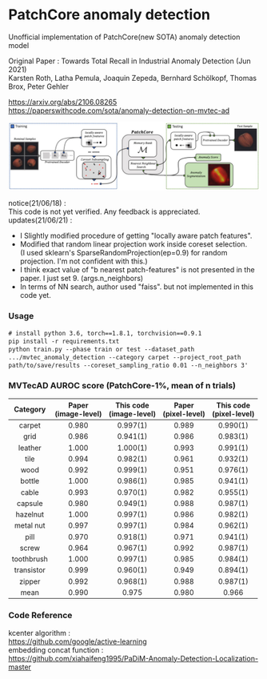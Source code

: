 # PatchCore anomaly detection
Unofficial implementation of PatchCore(new SOTA) anomaly detection model


Original Paper : 
Towards Total Recall in Industrial Anomaly Detection (Jun 2021)  
Karsten Roth, Latha Pemula, Joaquin Zepeda, Bernhard Schölkopf, Thomas Brox, Peter Gehler  


https://arxiv.org/abs/2106.08265
https://paperswithcode.com/sota/anomaly-detection-on-mvtec-ad

![plot](./capture/capture.jpg)


notice(21/06/18) :  
This code is not yet verified. Any feedback is appreciated.  
updates(21/06/21) :  
- I Slightly modified procedure of getting "locally aware patch features".  
- Modified that random linear projection work inside coreset selection.  
(I used sklearn's SparseRandomProjection(ep=0.9) for random projection. I'm not confident with this.)  
- I think exact value of "b nearest patch-features" is not presented in the paper. I just set 9. (args.n_neighbors)  
- In terms of NN search, author used "faiss". but not implemented in this code yet.  

### Usage 
~~~
# install python 3.6, torch==1.8.1, torchvision==0.9.1
pip install -r requirements.txt
python train.py --phase train or test --dataset_path .../mvtec_anomaly_detection --category carpet --project_root_path path/to/save/results --coreset_sampling_ratio 0.01 --n_neighbors 3'
~~~

### MVTecAD AUROC score (PatchCore-1%, mean of n trials)
| Category | Paper<br>(image-level) | This code<br>(image-level) | Paper<br>(pixel-level) | This code<br>(pixel-level) |
| :-----: | :-: | :-: | :-: | :-: |
| carpet | 0.980 | 0.997(1) | 0.989 | 0.990(1) |
| grid | 0.986 | 0.941(1) | 0.986 | 0.983(1) |
| leather | 1.000 | 1.000(1) | 0.993 | 0.991(1) |
| tile | 0.994 | 0.982(1) | 0.961 | 0.932(1) |
| wood | 0.992 | 0.999(1) | 0.951 | 0.976(1) |
| bottle | 1.000 | 0.986(1) | 0.985 | 0.941(1) |
| cable | 0.993 | 0.970(1) | 0.982 | 0.955(1) |
| capsule | 0.980 | 0.949(1) | 0.988 | 0.987(1) |
| hazelnut | 1.000 | 0.997(1) | 0.986 | 0.982(1) |
| metal nut | 0.997 | 0.997(1) | 0.984 | 0.962(1) |
| pill | 0.970 | 0.918(1) | 0.971 | 0.941(1) |
| screw | 0.964 | 0.967(1) | 0.992 | 0.987(1) |
| toothbrush | 1.000 | 0.997(1) | 0.985 | 0.984(1) |
| transistor | 0.999 | 0.960(1) | 0.949 | 0.894(1) |
| zipper | 0.992 | 0.968(1) | 0.988 | 0.987(1) |
| mean | 0.990 | 0.975 | 0.980 | 0.966 |

### Code Reference
kcenter algorithm :  
https://github.com/google/active-learning  
embedding concat function :  
https://github.com/xiahaifeng1995/PaDiM-Anomaly-Detection-Localization-master
